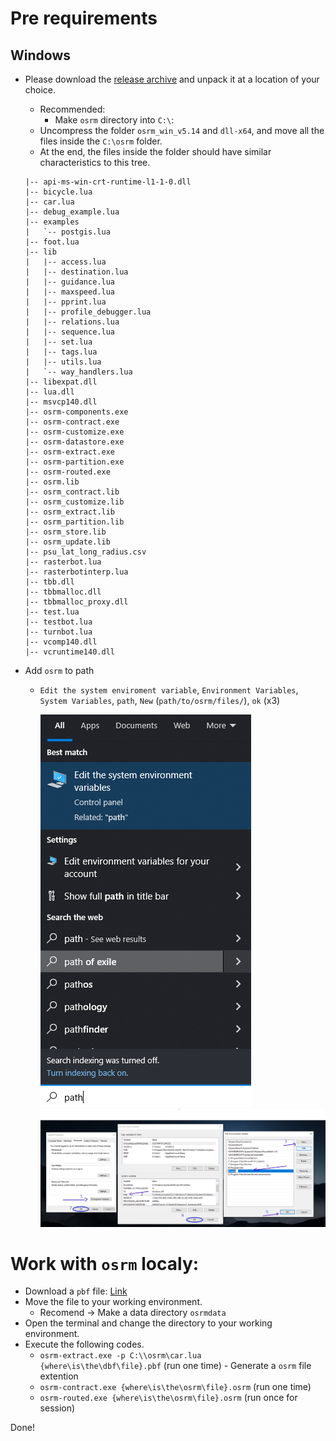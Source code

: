 # Pre requirements

## Windows

- Please download the [release archive](https://github.com/christophrust/osrmtime/releases/download/v1.3.3/osrmtime_release1.3.3.zip) and unpack it at a location of your choice.
  - Recommended:
    - Make `osrm` directory into `C:\`:
  - Uncompress the folder `osrm_win_v5.14` and `dll-x64`, and move all the files inside the `C:\osrm` folder.
  - At the end, the files inside the folder should have similar characteristics to this tree.
  ```
  |-- api-ms-win-crt-runtime-l1-1-0.dll
  |-- bicycle.lua
  |-- car.lua
  |-- debug_example.lua
  |-- examples
  |   `-- postgis.lua
  |-- foot.lua
  |-- lib
  |   |-- access.lua
  |   |-- destination.lua
  |   |-- guidance.lua
  |   |-- maxspeed.lua
  |   |-- pprint.lua
  |   |-- profile_debugger.lua
  |   |-- relations.lua
  |   |-- sequence.lua
  |   |-- set.lua
  |   |-- tags.lua
  |   |-- utils.lua
  |   `-- way_handlers.lua
  |-- libexpat.dll
  |-- lua.dll
  |-- msvcp140.dll
  |-- osrm-components.exe
  |-- osrm-contract.exe
  |-- osrm-customize.exe
  |-- osrm-datastore.exe
  |-- osrm-extract.exe
  |-- osrm-partition.exe
  |-- osrm-routed.exe
  |-- osrm.lib
  |-- osrm_contract.lib
  |-- osrm_customize.lib
  |-- osrm_extract.lib
  |-- osrm_partition.lib
  |-- osrm_store.lib
  |-- osrm_update.lib
  |-- psu_lat_long_radius.csv
  |-- rasterbot.lua
  |-- rasterbotinterp.lua
  |-- tbb.dll
  |-- tbbmalloc.dll
  |-- tbbmalloc_proxy.dll
  |-- test.lua
  |-- testbot.lua
  |-- turnbot.lua
  |-- vcomp140.dll
  |-- vcruntime140.dll
  ```
- Add `osrm` to path

  - `Edit the system enviroment variable`, `Environment Variables`, `System Variables`, `path`, `New` (`path/to/osrm/files/`), `ok` (x3)
    <!-- -  -->

    ![](figs/01-path.png)
    ![](figs/02-path.png)

# Work with `osrm` localy:

- Download a `pbf` file: [Link](https://download.geofabrik.de/)
- Move the file to your working environment.
  - Recomend -> Make a data directory `osrmdata`
- Open the terminal and change the directory to your working environment.
- Execute the following codes.
  - `osrm-extract.exe -p C:\\osrm\car.lua {where\is\the\dbf\file}.pbf` (run one time) - Generate a `osrm` file extention
  - `osrm-contract.exe {where\is\the\osrm\file}.osrm` (run one time)
  - `osrm-routed.exe {where\is\the\osrm\file}.osrm` (run once for session)

Done!
